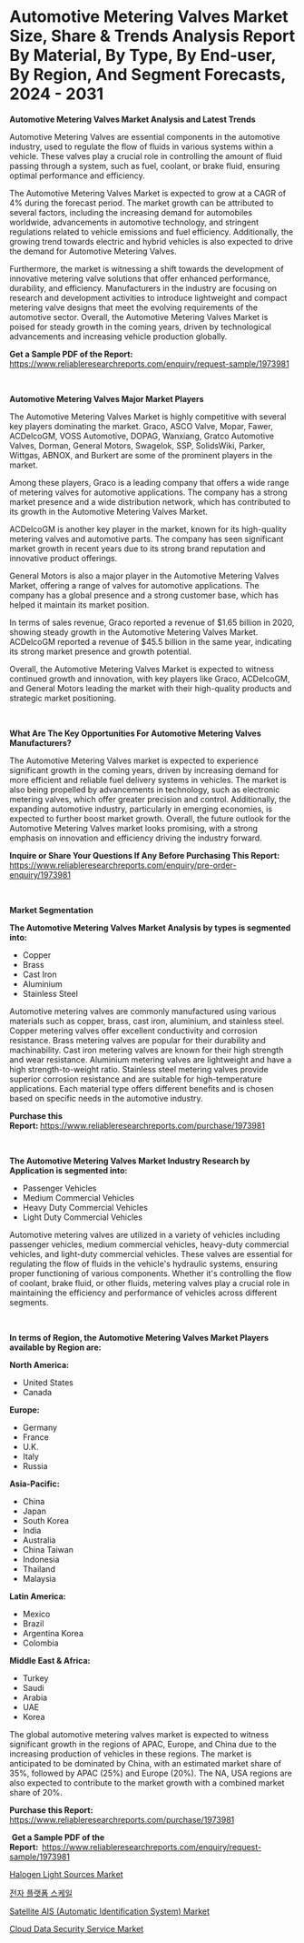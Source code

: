 <p><h1>Automotive Metering Valves Market Size, Share & Trends Analysis Report By Material, By Type, By End-user, By Region, And Segment Forecasts, 2024 - 2031</h1></p><p><strong>Automotive Metering Valves Market Analysis and Latest Trends</strong></p>
<p><p>Automotive Metering Valves are essential components in the automotive industry, used to regulate the flow of fluids in various systems within a vehicle. These valves play a crucial role in controlling the amount of fluid passing through a system, such as fuel, coolant, or brake fluid, ensuring optimal performance and efficiency.</p><p>The Automotive Metering Valves Market is expected to grow at a CAGR of 4% during the forecast period. The market growth can be attributed to several factors, including the increasing demand for automobiles worldwide, advancements in automotive technology, and stringent regulations related to vehicle emissions and fuel efficiency. Additionally, the growing trend towards electric and hybrid vehicles is also expected to drive the demand for Automotive Metering Valves.</p><p>Furthermore, the market is witnessing a shift towards the development of innovative metering valve solutions that offer enhanced performance, durability, and efficiency. Manufacturers in the industry are focusing on research and development activities to introduce lightweight and compact metering valve designs that meet the evolving requirements of the automotive sector. Overall, the Automotive Metering Valves Market is poised for steady growth in the coming years, driven by technological advancements and increasing vehicle production globally.</p></p>
<p><strong>Get a Sample PDF of the Report:&nbsp;</strong> <a href="https://www.reliableresearchreports.com/enquiry/request-sample/1973981">https://www.reliableresearchreports.com/enquiry/request-sample/1973981</a></p>
<p>&nbsp;</p>
<p><strong>Automotive Metering Valves Major Market Players</strong></p>
<p><p>The Automotive Metering Valves Market is highly competitive with several key players dominating the market. Graco, ASCO Valve, Mopar, Fawer, ACDelcoGM, VOSS Automotive, DOPAG, Wanxiang, Gratco Automotive Valves, Dorman, General Motors, Swagelok, SSP, SolidsWiki, Parker, Wittgas, ABNOX, and Burkert are some of the prominent players in the market.</p><p>Among these players, Graco is a leading company that offers a wide range of metering valves for automotive applications. The company has a strong market presence and a wide distribution network, which has contributed to its growth in the Automotive Metering Valves Market.</p><p>ACDelcoGM is another key player in the market, known for its high-quality metering valves and automotive parts. The company has seen significant market growth in recent years due to its strong brand reputation and innovative product offerings.</p><p>General Motors is also a major player in the Automotive Metering Valves Market, offering a range of valves for automotive applications. The company has a global presence and a strong customer base, which has helped it maintain its market position.</p><p>In terms of sales revenue, Graco reported a revenue of $1.65 billion in 2020, showing steady growth in the Automotive Metering Valves Market. ACDelcoGM reported a revenue of $45.5 billion in the same year, indicating its strong market presence and growth potential.</p><p>Overall, the Automotive Metering Valves Market is expected to witness continued growth and innovation, with key players like Graco, ACDelcoGM, and General Motors leading the market with their high-quality products and strategic market positioning.</p></p>
<p>&nbsp;</p>
<p><strong>What Are The Key Opportunities For Automotive Metering Valves Manufacturers?</strong></p>
<p><p>The Automotive Metering Valves market is expected to experience significant growth in the coming years, driven by increasing demand for more efficient and reliable fuel delivery systems in vehicles. The market is also being propelled by advancements in technology, such as electronic metering valves, which offer greater precision and control. Additionally, the expanding automotive industry, particularly in emerging economies, is expected to further boost market growth. Overall, the future outlook for the Automotive Metering Valves market looks promising, with a strong emphasis on innovation and efficiency driving the industry forward.</p></p>
<p><strong>Inquire or Share Your Questions If Any Before Purchasing This Report:</strong> <a href="https://www.reliableresearchreports.com/enquiry/pre-order-enquiry/1973981">https://www.reliableresearchreports.com/enquiry/pre-order-enquiry/1973981</a></p>
<p>&nbsp;</p>
<p><strong>Market Segmentation</strong></p>
<p><strong>The Automotive Metering Valves Market Analysis by types is segmented into:</strong></p>
<p><ul><li>Copper</li><li>Brass</li><li>Cast Iron</li><li>Aluminium</li><li>Stainless Steel</li></ul></p>
<p><p>Automotive metering valves are commonly manufactured using various materials such as copper, brass, cast iron, aluminium, and stainless steel. Copper metering valves offer excellent conductivity and corrosion resistance. Brass metering valves are popular for their durability and machinability. Cast iron metering valves are known for their high strength and wear resistance. Aluminium metering valves are lightweight and have a high strength-to-weight ratio. Stainless steel metering valves provide superior corrosion resistance and are suitable for high-temperature applications. Each material type offers different benefits and is chosen based on specific needs in the automotive industry.</p></p>
<p><strong>Purchase this Report:&nbsp;</strong><a href="https://www.reliableresearchreports.com/purchase/1973981">https://www.reliableresearchreports.com/purchase/1973981</a></p>
<p>&nbsp;</p>
<p><strong>The Automotive Metering Valves Market Industry Research by Application is segmented into:</strong></p>
<p><ul><li>Passenger Vehicles</li><li>Medium Commercial Vehicles</li><li>Heavy Duty Commercial Vehicles</li><li>Light Duty Commercial Vehicles</li></ul></p>
<p><p>Automotive metering valves are utilized in a variety of vehicles including passenger vehicles, medium commercial vehicles, heavy-duty commercial vehicles, and light-duty commercial vehicles. These valves are essential for regulating the flow of fluids in the vehicle's hydraulic systems, ensuring proper functioning of various components. Whether it's controlling the flow of coolant, brake fluid, or other fluids, metering valves play a crucial role in maintaining the efficiency and performance of vehicles across different segments.</p></p>
<p>&nbsp;</p>
<p><strong>In terms of Region, the Automotive Metering Valves Market Players available by Region are:</strong></p>
<p>
    <p> <strong> North America: </strong>
        <ul>
            <li>United States</li>
            <li>Canada</li>
        </ul>
        </p> 
    <p> <strong> Europe: </strong>
        <ul>
            <li>Germany</li>
            <li>France</li>
            <li>U.K.</li>
            <li>Italy</li>
            <li>Russia</li>
        </ul>
        </p> 
    <p> <strong> Asia-Pacific: </strong>
        <ul>
            <li>China</li>
            <li>Japan</li>
            <li>South Korea</li>
            <li>India</li>
            <li>Australia</li>
            <li>China Taiwan</li>
            <li>Indonesia</li>
            <li>Thailand</li>
            <li>Malaysia</li>
        </ul>
        </p> 
    <p> <strong> Latin America: </strong>
        <ul>
            <li>Mexico</li>
            <li>Brazil</li>
            <li>Argentina Korea</li>
            <li>Colombia</li>
        </ul>
        </p> 
    <p> <strong> Middle East & Africa: </strong>
        <ul>
            <li>Turkey</li>
            <li>Saudi</li>
            <li>Arabia</li>
            <li>UAE</li>
            <li>Korea</li>
        </ul>
    </p>
    </p>
<p><p>The global automotive metering valves market is expected to witness significant growth in the regions of APAC, Europe, and China due to the increasing production of vehicles in these regions. The market is anticipated to be dominated by China, with an estimated market share of 35%, followed by APAC (25%) and Europe (20%). The NA, USA regions are also expected to contribute to the market growth with a combined market share of 20%.</p></p>
<p><strong>Purchase this Report: </strong><a href="https://www.reliableresearchreports.com/purchase/1973981">https://www.reliableresearchreports.com/purchase/1973981</a></p>
<p>&nbsp;<strong>Get a Sample PDF of the Report:&nbsp;&nbsp;</strong><a href="https://www.reliableresearchreports.com/enquiry/request-sample/1973981">https://www.reliableresearchreports.com/enquiry/request-sample/1973981</a></p>
<p><strong></strong></p>
<p><p><a href="https://view.publitas.com/reportprime-1/global-halogen-light-sources-market-by-types-applications-and-major-players-with-regional-growth-rate-analysis-and-development-situation-from-2023-to-2030/">Halogen Light Sources Market</a></p><p><a href="https://medium.com/@lucilehilll2023/%EC%A0%84%EC%9E%90-%ED%94%8C%EB%9E%AB%ED%8F%BC-%EC%8A%A4%EC%BC%80%EC%9D%BC-%EC%8B%9C%EC%9E%A5-%EC%8B%9C%EC%9E%A5-cagr-%EC%8B%9C%EC%9E%A5-%ED%8A%B8%EB%A0%8C%EB%93%9C-%EB%B0%8F-%EC%84%B1%EC%9E%A5-%EC%A0%84%EB%9E%B5%EC%97%90-%EB%8C%80%ED%95%9C-%ED%86%B5%EC%B0%B0%EB%A0%A5-fe4e96062bd9">전자 플랫폼 스케일</a></p><p><a href="https://funky-papaya-cf4.notion.site/Satellite-AIS-Automatic-Identification-System-Market-Size-Focuses-on-Market-Dynamics-In-Depth-Ana-586f34c7022f4c97b4f270cb56b76735">Satellite AIS (Automatic Identification System) Market</a></p><p><a href="https://view.publitas.com/reportprime-1/cloud-data-security-service-market-size-market-share-and-global-market-analysis-report-2023-2030/">Cloud Data Security Service Market</a></p></p>